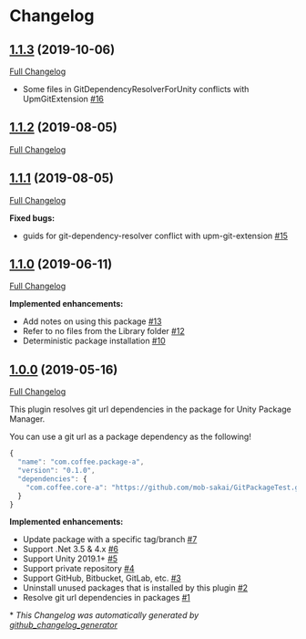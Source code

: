 # Changelog

## [1.1.3](https://github.com/mob-sakai/GitDependencyResolverForUnity/tree/1.1.3) (2019-10-06)

[Full Changelog](https://github.com/mob-sakai/GitDependencyResolverForUnity/compare/1.1.2...1.1.3)

- Some files in GitDependencyResolverForUnity conflicts with UpmGitExtension [\#16](https://github.com/mob-sakai/GitDependencyResolverForUnity/issues/16)

## [1.1.2](https://github.com/mob-sakai/GitDependencyResolverForUnity/tree/1.1.2) (2019-08-05)

[Full Changelog](https://github.com/mob-sakai/GitDependencyResolverForUnity/compare/1.1.1...1.1.2)

## [1.1.1](https://github.com/mob-sakai/GitDependencyResolverForUnity/tree/1.1.1) (2019-08-05)

[Full Changelog](https://github.com/mob-sakai/GitDependencyResolverForUnity/compare/1.1.0...1.1.1)

**Fixed bugs:**

- guids for git-dependency-resolver conflict with upm-git-extension [\#15](https://github.com/mob-sakai/GitDependencyResolverForUnity/issues/15)

## [1.1.0](https://github.com/mob-sakai/GitDependencyResolverForUnity/tree/1.1.0) (2019-06-11)

[Full Changelog](https://github.com/mob-sakai/GitDependencyResolverForUnity/compare/1.0.0...1.1.0)

**Implemented enhancements:**

- Add notes on using this package [\#13](https://github.com/mob-sakai/GitDependencyResolverForUnity/issues/13)
- Refer to no files from the Library folder [\#12](https://github.com/mob-sakai/GitDependencyResolverForUnity/issues/12)
- Deterministic package installation [\#10](https://github.com/mob-sakai/GitDependencyResolverForUnity/issues/10)

## [1.0.0](https://github.com/mob-sakai/GitDependencyResolverForUnity/tree/1.0.0) (2019-05-16)

[Full Changelog](https://github.com/mob-sakai/GitDependencyResolverForUnity/compare/96d11551ce2e670f5c991a254ac3dd4fb4b67c02...1.0.0)

This plugin resolves git url dependencies in the package for Unity Package Manager.

You can use a git url as a package dependency as the following!

```js
{
  "name": "com.coffee.package-a",
  "version": "0.1.0",
  "dependencies": {
    "com.coffee.core-a": "https://github.com/mob-sakai/GitPackageTest.git#core-a-0.1.0"
  }
}
```

**Implemented enhancements:**

- Update package with a specific tag/branch [\#7](https://github.com/mob-sakai/GitDependencyResolverForUnity/issues/7)
- Support .Net 3.5 & 4.x [\#6](https://github.com/mob-sakai/GitDependencyResolverForUnity/issues/6)
- Support Unity 2019.1+ [\#5](https://github.com/mob-sakai/GitDependencyResolverForUnity/issues/5)
- Support private repository [\#4](https://github.com/mob-sakai/GitDependencyResolverForUnity/issues/4)
- Support GitHub, Bitbucket, GitLab, etc. [\#3](https://github.com/mob-sakai/GitDependencyResolverForUnity/issues/3)
- Uninstall unused packages that is installed by this plugin [\#2](https://github.com/mob-sakai/GitDependencyResolverForUnity/issues/2)
- Resolve git url dependencies in packages [\#1](https://github.com/mob-sakai/GitDependencyResolverForUnity/issues/1)



\* *This Changelog was automatically generated by [github_changelog_generator](https://github.com/github-changelog-generator/github-changelog-generator)*
